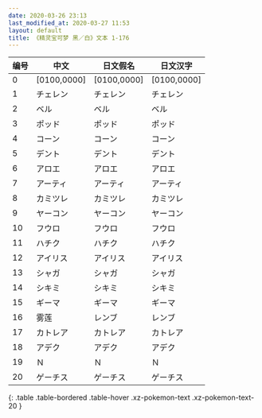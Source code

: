 ```yaml
---
date: 2020-03-26 23:13
last_modified_at: 2020-03-27 11:53
layout: default
title: 《精灵宝可梦 黑／白》文本 1-176
---
```

| 编号 | 中文 | 日文假名 | 日文汉字 |
| ---- | ---- | ---- | --- |
| 0 | [0100,0000] | [0100,0000] | [0100,0000] |
| 1 | チェレン | チェレン | チェレン |
| 2 | ベル | ベル | ベル |
| 3 | ポッド | ポッド | ポッド |
| 4 | コーン | コーン | コーン |
| 5 | デント | デント | デント |
| 6 | アロエ | アロエ | アロエ |
| 7 | アーティ | アーティ | アーティ |
| 8 | カミツレ | カミツレ | カミツレ |
| 9 | ヤーコン | ヤーコン | ヤーコン |
| 10 | フウロ | フウロ | フウロ |
| 11 | ハチク | ハチク | ハチク |
| 12 | アイリス | アイリス | アイリス |
| 13 | シャガ | シャガ | シャガ |
| 14 | シキミ | シキミ | シキミ |
| 15 | ギーマ | ギーマ | ギーマ |
| 16 | 雾莲 | レンブ | レンブ |
| 17 | カトレア | カトレア | カトレア |
| 18 | アデク | アデク | アデク |
| 19 | Ｎ | Ｎ | Ｎ |
| 20 | ゲーチス | ゲーチス | ゲーチス |
{: .table .table-bordered .table-hover .xz-pokemon-text .xz-pokemon-text-20 }